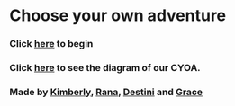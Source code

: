 # Choose your own adventure
### Click [here](vacation.md) to begin
### Click [here](https://docs.google.com/drawings/d/1MShVHxLfqvB_uvuKDVPWz_Qx2pkrM3XNgJACd_QHkIc/edit) to see the diagram of our CYOA.
### Made by [Kimberly](https://github.com/Kimberlya0114), [Rana](https://github.com/ranay4626), [Destini](https://github.com/destinig4631) and [Grace](https://github.com/graced2739)
